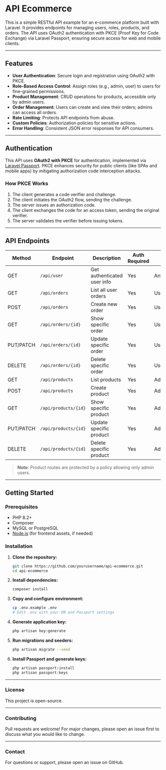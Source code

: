 # API Ecommerce

This is a simple RESTful API example for an e-commerce platform built with Laravel. It provides endpoints for managing users, roles, products, and orders. The API uses OAuth2 authentication with PKCE (Proof Key for Code Exchange) via Laravel Passport, ensuring secure access for web and mobile clients.

---

## Features

- **User Authentication**: Secure login and registration using OAuth2 with PKCE.
- **Role-Based Access Control**: Assign roles (e.g., admin, user) to users for fine-grained permissions.
- **Product Management**: CRUD operations for products, accessible only by admin users.
- **Order Management**: Users can create and view their orders; admins can access all orders.
- **Rate Limiting**: Protects API endpoints from abuse.
- **Custom Policies**: Authorization policies for sensitive actions.
- **Error Handling**: Consistent JSON error responses for API consumers.

---

## Authentication

This API uses **OAuth2 with PKCE** for authentication, implemented via [Laravel Passport](https://laravel.com/docs/12.x/passport). PKCE enhances security for public clients (like SPAs and mobile apps) by mitigating authorization code interception attacks.

### How PKCE Works

1. The client generates a code verifier and challenge.
2. The client initiates the OAuth2 flow, sending the challenge.
3. The server issues an authorization code.
4. The client exchanges the code for an access token, sending the original verifier.
5. The server validates the verifier before issuing tokens.

---

## API Endpoints

| Method | Endpoint            | Description                        | Auth Required | Role         |
|--------|---------------------|------------------------------------|---------------|--------------|
| GET    | `/api/user`         | Get authenticated user info        | Yes           | Any          |
| GET    | `/api/orders`       | List all user orders               | Yes           | User/Admin   |
| POST   | `/api/orders`       | Create new order                   | Yes           | User/Admin   |
| GET    | `/api/orders/{id}`  | Show specific order                | Yes           | User/Admin   |
| PUT/PATCH | `/api/orders/{id}` | Update specific order            | Yes           | User/Admin   |
| DELETE | `/api/orders/{id}`  | Delete specific order              | Yes           | User/Admin   |
| GET    | `/api/products`     | List products                      | Yes           | Admin only   |
| POST   | `/api/products`     | Create product                     | Yes           | Admin only   |
| GET    | `/api/products/{id}` | Show specific product             | Yes           | Admin only   |
| PUT/PATCH | `/api/products/{id}` | Update specific product        | Yes           | Admin only   |
| DELETE | `/api/products/{id}`  | Delete specific product          | Yes           | Admin only   |

> **Note:** Product routes are protected by a policy allowing only admin users.

---

## Getting Started

### Prerequisites

- PHP 8.2+
- Composer
- MySQL or PostgreSQL
- [Node.js](https://nodejs.org/) (for frontend assets, if needed)

### Installation

1. **Clone the repository:**
   ```sh
   git clone https://github.com/yourusername/api-ecommerce.git
   cd api-ecommerce
   ```

2. **Install dependencies:**
   ```sh
   composer install
   ```

3. **Copy and configure environment:**
   ```sh
   cp .env.example .env
   # Edit .env with your DB and Passport settings
   ```

4. **Generate application key:**
   ```sh
   php artisan key:generate
   ```

5. **Run migrations and seeders:**
   ```sh
   php artisan migrate --seed
   ```

6. **Install Passport and generate keys:**
    ```sh
    php artisan passport:install
    php artisan passport:keys
   ```
    
---

### License

This project is open-source.

---

### Contributing

Pull requests are welcome! For major changes, please open an issue first to discuss what you would like to change.

---

### Contact

For questions or support, please open an issue on GitHub.
